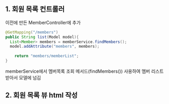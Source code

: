 ## 1. 회원 목록 컨트롤러

이전에 만든 MemberController에 추가

```java
@GetMapping("/members")
public String list(Model model){
  List<Member> members = memberService.findMembers();
  model.addAttribute("members", members);
  
	return "members/memberList";
}
```

memberService에서 멤버목록 조회 메서드(findMembers()) 사용하여 멤버 리스트 받아서 모델에 넘김 

## 2. 회원 목록 뷰 html 작성
